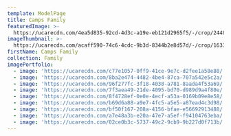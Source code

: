```yaml
---
template: ModelPage
title: Camps Family
featuredImage: >-
  https://ucarecdn.com/4ea5d835-92cd-4d3c-a19e-eb121d2965f5/-/crop/2448x1309/0,142/-/preview/
imageThumbnail: >-
  https://ucarecdn.com/acaff590-74c6-4cdc-9b3d-8344b2e8d57d/-/crop/1633x2315/0,0/-/preview/
firstName: Camps Family
collection: Family
imagePortfolio:
  - image: 'https://ucarecdn.com/c77e1057-0ff9-41ce-9e7c-d2fee1a58e88/'
  - image: 'https://ucarecdn.com/8ba2e474-4482-4be4-87ca-707a542e5c2a/'
  - image: 'https://ucarecdn.com/96f277fc-3f18-4038-a781-8aada4f53a69/'
  - image: 'https://ucarecdn.com/7f3aea49-21de-4095-bd70-d989d9a4f80e/'
  - image: 'https://ucarecdn.com/8f4728ef-0e0e-4ecf-a53a-0169b09e8e58/'
  - image: 'https://ucarecdn.com/b69d6a88-a9e7-4fc5-a5e5-a87ead4c3d98/'
  - image: 'https://ucarecdn.com/bf50f167-208a-4156-bfae-e56692913488/'
  - image: 'https://ucarecdn.com/a7e48a3b-e20a-47e7-a5ef-f94104763eba/'
  - image: 'https://ucarecdn.com/02ce0b3c-5737-49c2-9cb9-9b227d0f713b/'
---
```


